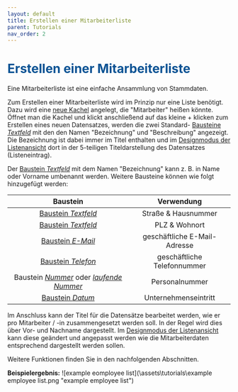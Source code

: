 ```yaml
---
layout: default
title: Erstellen einer Mitarbeiterliste
parent: Tutorials
nav_order: 2
---
```


# <span style="color:#0b5394">Erstellen einer Mitarbeiterliste</span>

Eine Mitarbeiterliste ist eine einfache Ansammlung von Stammdaten.

Zum Erstellen einer Mitarbeiterliste wird im Prinzip nur eine Liste benötigt. Dazu wird eine
[neue Kachel](/docs/design-mode-settings.html#arbeitsbereich)
angelegt, die "Mitarbeiter" heißen könnte. Öffnet man die Kachel und klickt anschließend auf das kleine +
klicken zum Erstellen eines neuen Datensatzes, werden die zwei Standard-
[Bausteine *Textfeld*](/docs/record-spec-settings.html#textfeld)
mit den den Namen "Bezeichnung" und "Beschreibung" angezeigt. Die Bezeichnung ist dabei immer im Titel enthalten
und im
[Designmodus der Listenansicht](/docs/design-mode-settings.html#liste)
dort in der 5-teiligen Titeldarstellung des Datensatzes (Listeneintrag).

Der
[Baustein *Textfeld*](/docs/record-spec-settings.html#textfeld)
mit dem Namen "Bezeichnung" kann z. B. in Name oder Vorname umbenannt werden. Weitere
Bausteine können wie folgt hinzugefügt werden:

| Baustein                                  | Verwendung
|:------:                                   |:------:
| [Baustein *Textfeld*](/docs/record-spec-settings.html#textfeld)                       | Straße & Hausnummer
| [Baustein *Textfeld*](/docs/record-spec-settings.html#textfeld)                       | PLZ & Wohnort
| [Baustein *E-Mail*](/docs/record-spec-settings.html#e-mail)                         | geschäftliche E-Mail-Adresse
| [Baustein *Telefon*](/docs/record-spec-settings.html#telefon)                       | geschäftliche Telefonnummer
| Baustein [*Nummer*](/docs/record-spec-settings.html#nummer) oder [*laufende Nummer*](/docs/record-spec-settings.html#laufende-nummer)  | Personalnummer
| [Baustein *Datum*](/docs/record-spec-settings.html#datum)                          | Unternehmenseintritt

Im Anschluss kann der Titel für die Datensätze bearbeitet werden, wie er pro Mitarbeiter / -in zusammengesetzt
werden soll. In der Regel wird dies über Vor- und Nachname dargestellt. Im
[Designmodus der Listenansicht](/docs/design-mode-settings.html#liste)
kann diese geändert und angepasst werden wie die Mitarbeiterdaten entsprechend dargestellt werden sollen.

Weitere Funktionen finden Sie in den nachfolgenden Abschnitten.

**Beispielergebnis:**
![example eomployee list](\assets\tutorials\example employee list.png "example employee list")